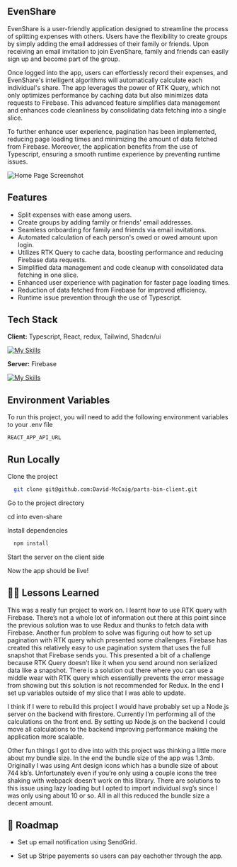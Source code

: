 ## EvenShare

EvenShare is a user-friendly application designed to streamline the process of splitting expenses with others. Users have the flexibility to create groups by simply adding the email addresses of their family or friends. Upon receiving an email invitation to join EvenShare, family and friends can easily sign up and become part of the group.

Once logged into the app, users can effortlessly record their expenses, and EvenShare's intelligent algorithms will automatically calculate each individual's share. The app leverages the power of RTK Query, which not only optimizes performance by caching data but also minimizes data requests to Firebase. This advanced feature simplifies data management and enhances code cleanliness by consolidating data fetching into a single slice.

To further enhance user experience, pagination has been implemented, reducing page loading times and minimizing the amount of data fetched from Firebase. Moreover, the application benefits from the use of Typescript, ensuring a smooth runtime experience by preventing runtime issues.


![Home Page Screenshot](https://res.cloudinary.com/dui1zm17r/image/upload/v1695007503/Github/image_1_iucg11.png)

## Features
- Split expenses with ease among users.
- Create groups by adding family or friends' email addresses.
- Seamless onboarding for family and friends via email invitations.
- Automated calculation of each person's owed or owed amount upon login.
- Utilizes RTK Query to cache data, boosting performance and reducing Firebase data requests.
- Simplified data management and code cleanup with consolidated data fetching in one slice.
- Enhanced user experience with pagination for faster page loading times.
- Reduction of data fetched from Firebase for improved efficiency.
- Runtime issue prevention through the use of Typescript.


## Tech Stack

**Client:** 
Typescript, React, redux, Tailwind, Shadcn/ui 

[![My Skills](https://skillicons.dev/icons?i=typescript,react,tailwind,redux)](https://skillicons.dev)

**Server:**
Firebase

[![My Skills](https://skillicons.dev/icons?i=firebase)](https://skillicons.dev)

## Environment Variables

To run this project, you will need to add the following environment variables to your .env file

`REACT_APP_API_URL`

## Run Locally

Clone the project

```bash
  git clone git@github.com:David-McCaig/parts-bin-client.git
```

Go to the project directory

cd into even-share

Install dependencies

```bash
  npm install 
```

Start the server on the client side 

Now the app should be live! 

## 🧑‍🎓 Lessons Learned

This was a really fun project to work on. I learnt how to use RTK query with Firebase. There’s not a whole lot of information out there at this point since the previous solution was to use Redux and thunks to fetch data with Firebase. Another fun problem to solve was figuring out how to set up pagination with RTK query which presented some challenges. Firebase has created this relatively easy to use pagination system that uses the full snapshot that Firebase sends you. This presented a bit of a challenge because RTK Query doesn’t like it when you send around non serialized data like a snapshot. There is a solution out there where you can use a middle wear with RTK query which essentially prevents the error message from showing but this solution is not recommended for Redux. In the end I set up variables outside of my slice that I was able to update. 

I think if I were to rebuild this project I would have probably set up a Node.js server on the backend with firestore. Currently I’m performing all of the calculations on the front end. By setting up Node.js on the backend I could move all calculations to the backend improving performance making the application more scalable. 

Other fun things I got to dive into with this project was thinking a little more about my bundle size. In the end the bundle size of the app was 1.3mb. Originally I was using Ant design icons which has a bundle size of about 744 kb’s. Unfortunately even if you’re only using a couple icons the tree shaking with webpack doesn’t work on this library. There are solutions to this issue using lazy loading but I opted to import individual svg’s since I was only using about 10 or so. All in all this reduced the bundle size a decent amount.

## 🧭 Roadmap

- Set up email notification using SendGrid.

- Set up Stripe payements so users can pay eachother through the app.
